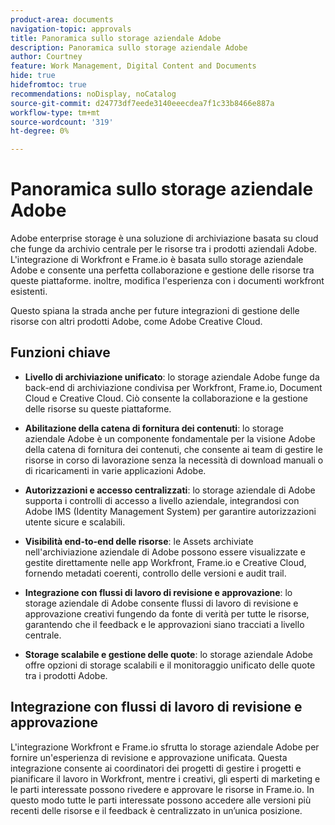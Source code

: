 ```yaml
---
product-area: documents
navigation-topic: approvals
title: Panoramica sullo storage aziendale Adobe
description: Panoramica sullo storage aziendale Adobe
author: Courtney
feature: Work Management, Digital Content and Documents
hide: true
hidefromtoc: true
recommendations: noDisplay, noCatalog
source-git-commit: d24773df7eede3140eeecdea7f1c33b8466e887a
workflow-type: tm+mt
source-wordcount: '319'
ht-degree: 0%

---
```



# Panoramica sullo storage aziendale Adobe

Adobe enterprise storage è una soluzione di archiviazione basata su cloud che funge da archivio centrale per le risorse tra i prodotti aziendali Adobe. L&#39;integrazione di Workfront e Frame.io è basata sullo storage aziendale Adobe e consente una perfetta collaborazione e gestione delle risorse tra queste piattaforme. inoltre, modifica l&#39;esperienza con i documenti workfront esistenti.

Questo spiana la strada anche per future integrazioni di gestione delle risorse con altri prodotti Adobe, come Adobe Creative Cloud.

## Funzioni chiave

* **Livello di archiviazione unificato**: lo storage aziendale Adobe funge da back-end di archiviazione condivisa per Workfront, Frame.io, Document Cloud e Creative Cloud. Ciò consente la collaborazione e la gestione delle risorse su queste piattaforme.

* **Abilitazione della catena di fornitura dei contenuti**: lo storage aziendale Adobe è un componente fondamentale per la visione Adobe della catena di fornitura dei contenuti, che consente ai team di gestire le risorse in corso di lavorazione senza la necessità di download manuali o di ricaricamenti in varie applicazioni Adobe.

* **Autorizzazioni e accesso centralizzati**: lo storage aziendale di Adobe supporta i controlli di accesso a livello aziendale, integrandosi con Adobe IMS (Identity Management System) per garantire autorizzazioni utente sicure e scalabili.

* **Visibilità end-to-end delle risorse**: le Assets archiviate nell&#39;archiviazione aziendale di Adobe possono essere visualizzate e gestite direttamente nelle app Workfront, Frame.io e Creative Cloud, fornendo metadati coerenti, controllo delle versioni e audit trail.

* **Integrazione con flussi di lavoro di revisione e approvazione**: lo storage aziendale di Adobe consente flussi di lavoro di revisione e approvazione creativi fungendo da fonte di verità per tutte le risorse, garantendo che il feedback e le approvazioni siano tracciati a livello centrale.

* **Storage scalabile e gestione delle quote**: lo storage aziendale Adobe offre opzioni di storage scalabili e il monitoraggio unificato delle quote tra i prodotti Adobe.

## Integrazione con flussi di lavoro di revisione e approvazione

L&#39;integrazione Workfront e Frame.io sfrutta lo storage aziendale Adobe per fornire un&#39;esperienza di revisione e approvazione unificata. Questa integrazione consente ai coordinatori dei progetti di gestire i progetti e pianificare il lavoro in Workfront, mentre i creativi, gli esperti di marketing e le parti interessate possono rivedere e approvare le risorse in Frame.io. In questo modo tutte le parti interessate possono accedere alle versioni più recenti delle risorse e il feedback è centralizzato in un’unica posizione.

<!--For more information about the Workfront and Frame.io integration, see [Frame.io integration overview](/help/quicksilver/review-and-approve-work/native-integrations/frame-io/frame-int-overview.md).-->